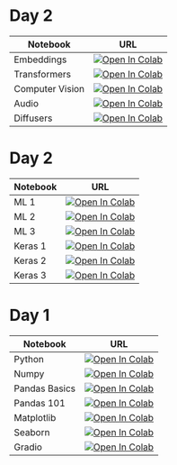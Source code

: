 # Day 2

| Notebook        | URL                                                                                                                                                                                                                 |
| --------------- | ------------------------------------------------------------------------------------------------------------------------------------------------------------------------------------------------------------------- |
| Embeddings      | <a target="_blank" href="https://colab.research.google.com/github/bpampuch/1025/blob/main/day3/Embeddings.ipynb"><img src="https://colab.research.google.com/assets/colab-badge.svg" alt="Open In Colab"/></a>      |
| Transformers    | <a target="_blank" href="https://colab.research.google.com/github/bpampuch/1025/blob/main/day3/TransformersNLP.ipynb"><img src="https://colab.research.google.com/assets/colab-badge.svg" alt="Open In Colab"/></a> |
| Computer Vision | <a target="_blank" href="https://colab.research.google.com/github/bpampuch/1025/blob/main/day3/ComputerVision.ipynb"><img src="https://colab.research.google.com/assets/colab-badge.svg" alt="Open In Colab"/></a>  |
| Audio           | <a target="_blank" href="https://colab.research.google.com/github/bpampuch/1025/blob/main/day3/Audio.ipynb"><img src="https://colab.research.google.com/assets/colab-badge.svg" alt="Open In Colab"/></a>           |
| Diffusers       | <a target="_blank" href="https://colab.research.google.com/github/bpampuch/1025/blob/main/day3/Diffusers.ipynb"><img src="https://colab.research.google.com/assets/colab-badge.svg" alt="Open In Colab"/></a>       |

# Day 2

| Notebook | URL                                                                                                                                                                                                                            |
| -------- | ------------------------------------------------------------------------------------------------------------------------------------------------------------------------------------------------------------------------------ |
| ML 1     | <a target="_blank" href="https://colab.research.google.com/github/bpampuch/1025/blob/main/day2/ClassicML.ipynb"><img src="https://colab.research.google.com/assets/colab-badge.svg" alt="Open In Colab"/></a>                  |
| ML 2     | <a target="_blank" href="https://colab.research.google.com/github/bpampuch/1025/blob/main/day2/ClassicML2.ipynb"><img src="https://colab.research.google.com/assets/colab-badge.svg" alt="Open In Colab"/></a>                 |
| ML 3     | <a target="_blank" href="https://colab.research.google.com/github/bpampuch/1025/blob/main/day2/ClassicML3.ipynb"><img src="https://colab.research.google.com/assets/colab-badge.svg" alt="Open In Colab"/></a>                 |
| Keras 1  | <a target="_blank" href="https://colab.research.google.com/github/bpampuch/1025/blob/main/day2/Keras1.ipynb"><img src="https://colab.research.google.com/assets/colab-badge.svg" alt="Open In Colab"/></a>                     |
| Keras 2  | <a target="_blank" href="https://colab.research.google.com/github/bpampuch/1025/blob/main/day2/Keras_CNN_Basic.ipynb"><img src="https://colab.research.google.com/assets/colab-badge.svg" alt="Open In Colab"/></a>            |
| Keras 3  | <a target="_blank" href="https://colab.research.google.com/github/bpampuch/1025/blob/main/day2/Keras_CNN_TransferLearning.ipynb"><img src="https://colab.research.google.com/assets/colab-badge.svg" alt="Open In Colab"/></a> |

# Day 1

| Notebook      | URL                                                                                                                                                                                                                     |
| ------------- | ----------------------------------------------------------------------------------------------------------------------------------------------------------------------------------------------------------------------- |
| Python        | <a target="_blank" href="https://colab.research.google.com/github/bpampuch/1025/blob/main/notebooks/0_Python%20101.ipynb"><img src="https://colab.research.google.com/assets/colab-badge.svg" alt="Open In Colab"/></a> |
| Numpy         | <a target="_blank" href="https://colab.research.google.com/github/bpampuch/1025/blob/main/notebooks/1_numpy101.ipynb"><img src="https://colab.research.google.com/assets/colab-badge.svg" alt="Open In Colab"/></a>     |
| Pandas Basics | <a target="_blank" href="https://colab.research.google.com/github/bpampuch/1025/blob/main/notebooks/2_PandasBasic.ipynb"><img src="https://colab.research.google.com/assets/colab-badge.svg" alt="Open In Colab"/></a>  |
| Pandas 101    | <a target="_blank" href="https://colab.research.google.com/github/bpampuch/1025/blob/main/notebooks/3_Pandas101.ipynb"><img src="https://colab.research.google.com/assets/colab-badge.svg" alt="Open In Colab"/></a>    |
| Matplotlib    | <a target="_blank" href="https://colab.research.google.com/github/bpampuch/1025/blob/main/notebooks/4_matplotlib.ipynb"><img src="https://colab.research.google.com/assets/colab-badge.svg" alt="Open In Colab"/></a>   |
| Seaborn       | <a target="_blank" href="https://colab.research.google.com/github/bpampuch/1025/blob/main/notebooks/5_seaborn.ipynb"><img src="https://colab.research.google.com/assets/colab-badge.svg" alt="Open In Colab"/></a>      |
| Gradio        | <a target="_blank" href="https://colab.research.google.com/github/bpampuch/1025/blob/main/notebooks/6_gradio101.ipynb"><img src="https://colab.research.google.com/assets/colab-badge.svg" alt="Open In Colab"/></a>    |
